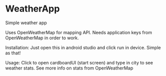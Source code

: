 # WeatherApp
Simple weather app

Uses OpenWeatherMap for mapping API. Needs application keys from OpenWeatherMap in order to work.

Installation:
Just open this in android studio and click run in device. Simple as that!

Usage:
Click to open cardboardUI (start screen) and type in city to see weather stats. See more info on stats from OpenWeatherMap
